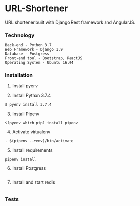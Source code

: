 # URL-Shortener
URL shortener built with Django Rest framework and AngularJS.

### Technology
```
Back-end - Python 3.7  
Web Framework - Django 1.9
Database - Postgress
Front-end tool - Bootstrap, ReactJS
Operating System - Ubuntu 16.04
```

### Installation

1. Install pyenv

2. Install Python 3.7.4
```
$ pyenv install 3.7.4
```

3. Install Pipenv
```
$(pyenv which pip) install pipenv
```

4. Activate virtualenv
```
. $(pipenv --venv)/bin/activate
```

5. Install requirements
```
pipenv install
```

6. Install Postgress
```
```

7. Install and start redis
```
```

### Tests

